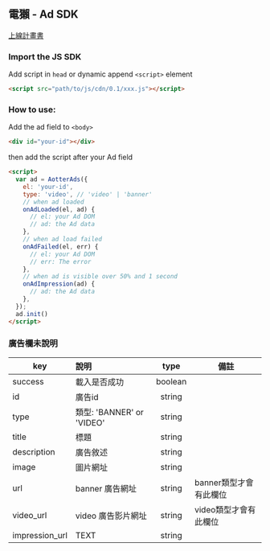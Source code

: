 ## 電獺 - Ad SDK

[上線計畫書]()


### Import the JS SDK

Add script in `head` or dynamic append `<script>` element

```html
<script src="path/to/js/cdn/0.1/xxx.js"></script>
```

### How to use:

Add the ad field to `<body>`

```html
<div id="your-id"></div>
```

then add the script after your Ad field

```html
<script>
  var ad = AotterAds({
    el: 'your-id',
    type: 'video', // 'video' | 'banner'
    // when ad loaded
    onAdLoaded(el, ad) {
      // el: your Ad DOM
      // ad: the Ad data
    },
    // when ad load failed
    onAdFailed(el, err) {
      // el: your Ad DOM
      // err: The error
    },
    // when ad is visible over 50% and 1 second
    onAdImpression(ad) {
      // ad: the Ad data
    },
  });
  ad.init()
</script>
```

### 廣告欄未說明

| key            | 說明                      |  type   | 備註                   |
| -------------- | :------------------------ | :-----: | ---------------------- |
| success        | 載入是否成功              | boolean |                        |
| id             | 廣告id                    | string  |                        |
| type           | 類型: 'BANNER' or 'VIDEO' | string  |                        |
| title          | 標題                      | string  |                        |
| description    | 廣告敘述                  | string  |                        |
| image          | 圖片網址                  | string  |                        |
| url            | banner 廣告網址           | string  | banner類型才會有此欄位 |
| video_url      | video 廣告影片網址        | string  | video類型才會有此欄位  |
| impression_url | TEXT                      | string  |                        |

